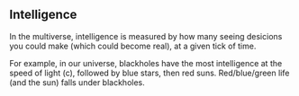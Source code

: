 ## Intelligence

In the multiverse, intelligence is measured by how many seeing desicions you could make (which could become real), at a given tick of time.

For example, in our universe, blackholes have the most intelligence at the speed of light (c), followed by blue stars, then red suns. Red/blue/green life (and the sun) falls under blackholes.